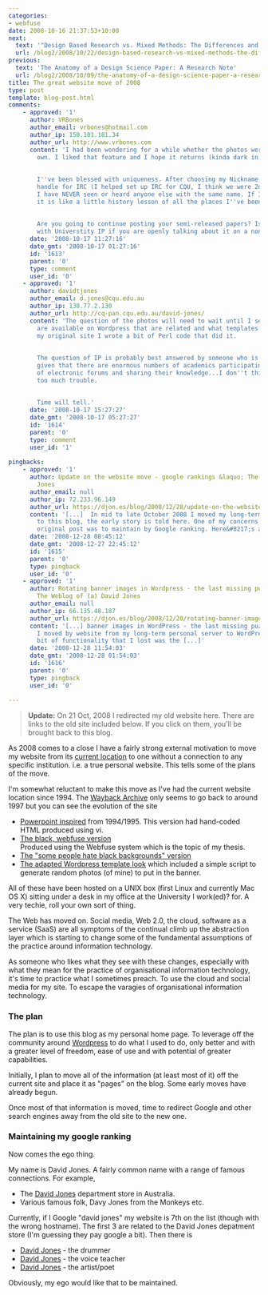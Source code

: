 ```yaml
---
categories:
- webfuse
date: 2008-10-16 21:37:53+10:00
next:
  text: '"Design Based Research vs. Mixed Methods: The Differences and Commonalities"'
  url: /blog2/2008/10/22/design-based-research-vs-mixed-methods-the-differences-and-commonalities/
previous:
  text: 'The Anatomy of a Design Science Paper: A Research Note'
  url: /blog2/2008/10/09/the-anatomy-of-a-design-science-paper-a-research-note/
title: The great website move of 2008
type: post
template: blog-post.html
comments:
    - approved: '1'
      author: VRBones
      author_email: vrbones@hotmail.com
      author_ip: 150.101.181.34
      author_url: http://www.vrbones.com
      content: 'I had been wondering for a while whether the photos were stock or your
        own. I liked that feature and I hope it returns (kinda dark in here ATM)
    
    
        I''ve been blessed with uniqueness. After choosing my Nickname (VRBones) as a
        handle for IRC (I helped set up IRC for CQU, I think we were 2nd or 3rd in Australia),
        I have NEVER seen or heard anyone else with the same name. If I google for ''VRBones''
        it is like a little history lesson of all the places I''ve been on the net.
    
    
        Are you going to continue posting your semi-released papers? Is there any issues
        with Universtity IP if you are openly talking about it on a non-uni site?'
      date: '2008-10-17 11:27:16'
      date_gmt: '2008-10-17 01:27:16'
      id: '1613'
      parent: '0'
      type: comment
      user_id: '0'
    - approved: '1'
      author: davidtjones
      author_email: d.jones@cqu.edu.au
      author_ip: 138.77.2.130
      author_url: http://cq-pan.cqu.edu.au/david-jones/
      content: 'The question of the photos will need to wait until I see what plugins
        are available on Wordpress that are related and what templates they fit within.  On
        my original site I wrote a bit of Perl code that did it.
    
    
        The question of IP is probably best answered by someone who is an IP expert.  But,
        given that there are enormous numbers of academics participating in all sorts
        of electronic forums and sharing their knowledge...I don''t think I''ll get into
        too much trouble.
    
    
        Time will tell.'
      date: '2008-10-17 15:27:27'
      date_gmt: '2008-10-17 05:27:27'
      id: '1614'
      parent: '0'
      type: comment
      user_id: '1'
    
pingbacks:
    - approved: '1'
      author: Update on the website move - google rankings &laquo; The Weblog of (a) David
        Jones
      author_email: null
      author_ip: 72.233.96.149
      author_url: https://djon.es/blog/2008/12/28/update-on-the-website-move-google-rankings/
      content: '[...]  In mid to late October 2008 I moved my long-term personal website
        to this blog, the early story is told here. One of my concerns voiced in that
        original post was to maintain by Google ranking. Here&#8217;s an [...]'
      date: '2008-12-28 08:45:12'
      date_gmt: '2008-12-27 22:45:12'
      id: '1615'
      parent: '0'
      type: pingback
      user_id: '0'
    - approved: '1'
      author: Rotating banner images in Wordpress - the last missing puzzle piece &laquo;
        The Weblog of (a) David Jones
      author_email: null
      author_ip: 66.135.48.187
      author_url: https://djon.es/blog/2008/12/28/rotating-banner-images-in-wordpress-the-last-missing-puzzle-piece/
      content: '[...] banner images in WordPress - the last missing puzzle&nbsp;piece  When
        I moved by website from my long-term personal server to WordPress.com the one
        bit of functionality that I lost was the [...]'
      date: '2008-12-28 11:54:03'
      date_gmt: '2008-12-28 01:54:03'
      id: '1616'
      parent: '0'
      type: pingback
      user_id: '0'
    
---
```

> **Update:** On 21 Oct, 2008 I redirected my old website here. There are links to the old site included below. If you click on them, you'll be brought back to this blog.

As 2008 comes to a close I have a fairly strong external motivation to move my website from its [current location](http://cq-pan.cqu.edu.au/david-jones/) to one without a connection to any specific institution. i.e. a true personal website. This tells some of the plans of the move.

I'm somewhat reluctant to make this move as I've had the current website location since 1994. The [Wayback Archive](http://web.archive.org/) only seems to go back to around 1997 but you can see the evolution of the site

- [Powerpoint inspired](http://web.archive.org/web/19970117134331/http://cq-pan.cqu.edu.au/david-jones/) from 1994/1995. 
    This version had hand-coded HTML produced using vi.
- [The black, webfuse version](http://web.archive.org/web/19991004232003/http://cq-pan.cqu.edu.au/david-jones/)  
    Produced using the Webfuse system which is the topic of my thesis.
- [The "some people hate black backgrounds" version](http://web.archive.org/web/20040202090843/http://cq-pan.cqu.edu.au/david-jones/)
- [The adapted Wordpress template look](http://web.archive.org/web/20070204042608/http://cq-pan.cqu.edu.au/david-jones/) which included a simple script to generate random photos (of mine) to put in the banner.

All of these have been hosted on a UNIX box (first Linux and currently Mac OS X) sitting under a desk in my office at the University I work(ed)? for. A very techie, roll your own sort of thing.

The Web has moved on. Social media, Web 2.0, the cloud, software as a service (SaaS) are all symptoms of the continual climb up the abstraction layer which is starting to change some of the fundamental assumptions of the practice around information technology.

As someone who likes what they see with these changes, especially with what they mean for the practice of organisational information technology, it's time to practice what I sometimes preach. To use the cloud and social media for my site. To escape the varagies of organisational information technology.

### The plan

The plan is to use this blog as my personal home page. To leverage off the community around [Wordpress](http://www.wordpress.com/) to do what I used to do, only better and with a greater level of freedom, ease of use and with potential of greater capabilities.

Initially, I plan to move all of the information (at least most of it) off the current site and place it as "pages" on the blog. Some early moves have already begun.

Once most of that information is moved, time to redirect Google and other search engines away from the old site to the new one.

### Maintaining my google ranking

Now comes the ego thing.

My name is David Jones. A fairly common name with a range of famous connections. For example,

- The [David Jones](http://www.davidjones.com.au/) department store in Australia.
- Various famous folk, Davy Jones from the Monkeys etc.

Currently, if I Google "david jones" my website is 7th on the list (though with the wrong hostname). The first 3 are related to the David Jones depatment store (I'm guessing they pay google a bit). Then there is

- [David Jones](http://www.davidjonesdrums.com.au/) - the drummer
- [David Jones](http://www.voiceteacher.com/) - the voice teacher
- [David Jones](http://www.cwru.edu/artsci/engl/VSALM/mod/dresch/index.html) - the artist/poet

Obviously, my ego would like that to be maintained.